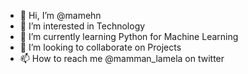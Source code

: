 - 👋 Hi, I’m @mamehn
- 👀 I’m interested in Technology
- 🌱 I’m currently learning Python for Machine Learning
- 💞️ I’m looking to collaborate on Projects
- 📫 How to reach me @mamman_lamela on twitter

<!---
mamehn/mamehn is a ✨ special ✨ repository because its `README.md` (this file) appears on your GitHub profile.
You can click the Preview link to take a look at your changes.
--->
